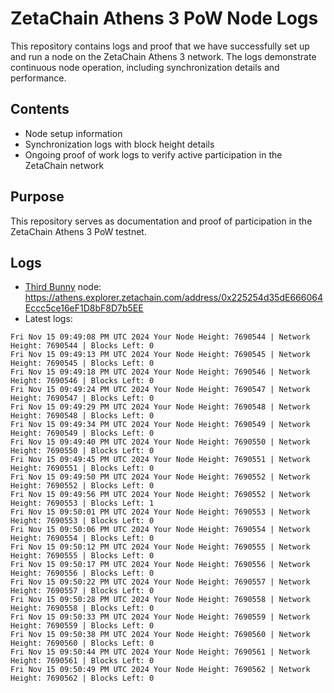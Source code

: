 # ZetaChain Athens 3 PoW Node Logs
This repository contains logs and proof that we have successfully set up and run a node on the ZetaChain Athens 3 network. The logs demonstrate continuous node operation, including synchronization details and performance.

## Contents
- Node setup information
- Synchronization logs with block height details
- Ongoing proof of work logs to verify active participation in the ZetaChain network

## Purpose
This repository serves as documentation and proof of participation in the ZetaChain Athens 3 PoW testnet.

## Logs

- [Third Bunny](https://thirdbunny.xyz/) node: https://athens.explorer.zetachain.com/address/0x225254d35dE666064Eccc5ce16eF1D8bF8D7b5EE
- Latest logs:
```
Fri Nov 15 09:49:08 PM UTC 2024 Your Node Height: 7690544 | Network Height: 7690544 | Blocks Left: 0
Fri Nov 15 09:49:13 PM UTC 2024 Your Node Height: 7690545 | Network Height: 7690545 | Blocks Left: 0
Fri Nov 15 09:49:18 PM UTC 2024 Your Node Height: 7690546 | Network Height: 7690546 | Blocks Left: 0
Fri Nov 15 09:49:24 PM UTC 2024 Your Node Height: 7690547 | Network Height: 7690547 | Blocks Left: 0
Fri Nov 15 09:49:29 PM UTC 2024 Your Node Height: 7690548 | Network Height: 7690548 | Blocks Left: 0
Fri Nov 15 09:49:34 PM UTC 2024 Your Node Height: 7690549 | Network Height: 7690549 | Blocks Left: 0
Fri Nov 15 09:49:40 PM UTC 2024 Your Node Height: 7690550 | Network Height: 7690550 | Blocks Left: 0
Fri Nov 15 09:49:45 PM UTC 2024 Your Node Height: 7690551 | Network Height: 7690551 | Blocks Left: 0
Fri Nov 15 09:49:50 PM UTC 2024 Your Node Height: 7690552 | Network Height: 7690552 | Blocks Left: 0
Fri Nov 15 09:49:56 PM UTC 2024 Your Node Height: 7690552 | Network Height: 7690553 | Blocks Left: 1
Fri Nov 15 09:50:01 PM UTC 2024 Your Node Height: 7690553 | Network Height: 7690553 | Blocks Left: 0
Fri Nov 15 09:50:06 PM UTC 2024 Your Node Height: 7690554 | Network Height: 7690554 | Blocks Left: 0
Fri Nov 15 09:50:12 PM UTC 2024 Your Node Height: 7690555 | Network Height: 7690555 | Blocks Left: 0
Fri Nov 15 09:50:17 PM UTC 2024 Your Node Height: 7690556 | Network Height: 7690556 | Blocks Left: 0
Fri Nov 15 09:50:22 PM UTC 2024 Your Node Height: 7690557 | Network Height: 7690557 | Blocks Left: 0
Fri Nov 15 09:50:28 PM UTC 2024 Your Node Height: 7690558 | Network Height: 7690558 | Blocks Left: 0
Fri Nov 15 09:50:33 PM UTC 2024 Your Node Height: 7690559 | Network Height: 7690559 | Blocks Left: 0
Fri Nov 15 09:50:38 PM UTC 2024 Your Node Height: 7690560 | Network Height: 7690560 | Blocks Left: 0
Fri Nov 15 09:50:44 PM UTC 2024 Your Node Height: 7690561 | Network Height: 7690561 | Blocks Left: 0
Fri Nov 15 09:50:49 PM UTC 2024 Your Node Height: 7690562 | Network Height: 7690562 | Blocks Left: 0
```
